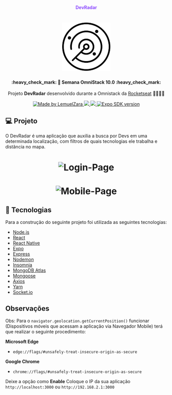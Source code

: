 <p align="center"><strong style="color: #8e4dff;">DevRadar</strong></p>
<h1 align="center">
    <img alt="DevRadar" src="assets/radar.png" width="150px" />
</h1>
<h4 align="center"> 
	:heavy_check_mark: 🚀 Semana OmniStack 10.0 :heavy_check_mark:
</h4>
<p align="center">Projeto <strong>DevRadar</strong> desenvolvido durante a Omnistack da <a href="https://rocketseat.com.br">Rocketseat</a> 🚀👩🏽‍🚀</p>
<p align="center">
  <a href="https://www.linkedin.com/in/lemuelzara/">
    <img alt="Made by LemuelZara" src="https://img.shields.io/badge/made%20by-Lemuel%20Zara-%2304D361">
  </a>
  <a aria-label="Versão do Node" href="https://github.com/nodejs/node/blob/master/doc/changelogs/CHANGELOG_V12.md#12.16.1">
    <img src="https://img.shields.io/badge/node.js@lts-12.16.1-informational?logo=Node.JS"></img>
  </a>
  <a aria-label="Versão do React" href="https://github.com/facebook/react/blob/master/CHANGELOG.md#16131-november-14-2019">
    <img src="https://img.shields.io/badge/react-16.13.1-informational?logo=react"></img>
  </a>
  <a aria-label="SDK version" href="https://www.npmjs.com/package/expo" target="_blank">
    <img alt="Expo SDK version" src="https://img.shields.io/npm/v/expo.svg?style=flat-square&label=Expo%20SDK&labelColor=000000&color=4630EB">
  </a>
</p>

## 💻 Projeto

O DevRadar é uma aplicação que auxilia a busca por Devs em uma determinada localização, com filtros de quais tecnologias ele trabalha e distância no mapa.

<h1 align="center">
    <img alt="Login-Page" title="Login-Page" src="assets/be-the-hero-web.png" width="1080px" />
</h1>
<h1 align="center">
    <img alt="Mobile-Page" title="Login-Page" src="assets/be-the-hero-phone.png" width="1080px" />
</h1>

## :rocket: Tecnologias

Para a construção do seguinte projeto foi utilizada as seguintes tecnologias:

- [Node.js](https://nodejs.org/en/) 
- [React](https://reactjs.org)
- [React Native](https://facebook.github.io/react-native/)
- [Expo](https://expo.io/)
- [Express](https://expressjs.com/pt-br/)
- [Nodemon](https://nodemon.io/)
- [Insomnia](https://insomnia.rest/)
- [MongoDB Atlas](https://www.mongodb.com/cloud/atlas)
- [Mongoose](https://mongoosejs.com/)
- [Axios](https://github.com/axios/axios)
- [Yarn](https://yarnpkg.com/)
- [Socket.io](https://socket.io)

## Observações

Obs: Para o `navigator.geolocation.getCurrentPosition()` funcionar (Dispositivos móveis que acessam a aplicação via Navegador Mobile) terá que realizar o seguinte procedimento: 

**Microsoft Edge**

- `edge://flags/#unsafely-treat-insecure-origin-as-secure` 

**Google Chrome**

- `chrome://flags/#unsafely-treat-insecure-origin-as-secure` 


Deixe a opção como **Enable**
Coloque o IP da sua aplicação 
`http://localhost:3000` ou `http://192.168.2.1:3000`
